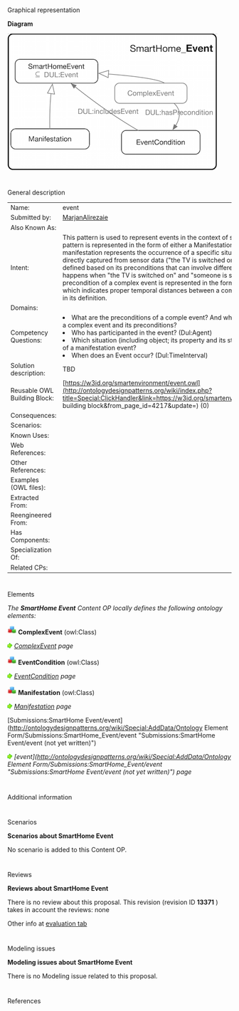 # 

 Graphical representation



__Diagram__ 





[![Image:SHEvent.png](./SHEvent.png)](../Image/SHEvent.png.md "Image:SHEvent.png")





# 

 General description




|  |  |
| --- | --- |
|  Name:  |  event  |
|  Submitted by:  | [MarjanAlirezaie](../User/MarjanAlirezaie.md "User:MarjanAlirezaie")  |
|  Also Known As:  |  |
|  Intent:  |  This pattern is used to represent events in the context of smart environments. An event in this pattern is represented in the form of either a Manifestation or a Complex Event, where a manifestation represents the occurrence of a specific situation of an object which can be directly captured from sensor data ("the TV is switched on"), whereas a complex event is defined based on its preconditions that can involve different events (e.g., "watching TV" happens when "the TV is switched on" and "someone is sitting on the couch").  The precondition of a complex event is represented in the form of a situation (DUL:Situation) which indicates proper temporal distances between a complex event and, the events involved in its definition.  |
|  Domains:  |  |
|  Competency Questions:  | <li>       What are the preconditions of a comple event? And what is the temporal distance between a complex event and its preconditions?      </li><li>       Who has participanted in the event? (Dul:Agent)      </li><li>       Which situation (including object; its property and its state) has been captured in the form of a manifestation event?      </li><li>       When does an Event occur? (Dul:TimeInterval)      </li> |
|  Solution description:  |  TBD  |
|  Reusable OWL Building Block:  | [https://w3id.org/smartenvironment/event.owl](http://ontologydesignpatterns.org/wiki/index.php?title=Special:ClickHandler&link=https://w3id.org/smartenvironment/event.owl&message=OWL building block&from_page_id=4217&update=)  (0)  |
|  Consequences:  |  |
|  Scenarios:  |  |
|  Known Uses:  |  |
|  Web References:  |  |
|  Other References:  |  |
|  Examples (OWL files):  |  |
|  Extracted From:  |  |
|  Reengineered From:  |  |
|  Has Components:  |  |
|  Specialization Of:  |  |
|  Related CPs:  |  |



  





# 

 Elements



_The
 __SmartHome Event__ 
 Content OP locally defines the following ontology elements:_ 





[![Class](./20px-Class.gif)](../Image/Class.gif.md "Class")
__ComplexEvent__ 
 (owl:Class)
 
[![](./11px-ArrowRight.gif)](../Image/ArrowRight.gif.md "ArrowRight.gif")
_[ComplexEvent](./SmartHome_Event/ComplexEvent.md "Submissions:SmartHome Event/ComplexEvent") 
 page_ 



[![Class](./20px-Class.gif)](../Image/Class.gif.md "Class")
__EventCondition__ 
 (owl:Class)
 
[![](./11px-ArrowRight.gif)](../Image/ArrowRight.gif.md "ArrowRight.gif")
_[EventCondition](./SmartHome_Event/EventCondition.md "Submissions:SmartHome Event/EventCondition") 
 page_ 



[![Class](./20px-Class.gif)](../Image/Class.gif.md "Class")
__Manifestation__ 
 (owl:Class)
 
[![](./11px-ArrowRight.gif)](../Image/ArrowRight.gif.md "ArrowRight.gif")
_[Manifestation](./SmartHome_Event/Manifestation.md "Submissions:SmartHome Event/Manifestation") 
 page_ 



[Submissions:SmartHome Event/event](http://ontologydesignpatterns.org/wiki/Special:AddData/Ontology Element Form/Submissions:SmartHome_Event/event "Submissions:SmartHome Event/event (not yet written)") 

[![](./11px-ArrowRight.gif)](../Image/ArrowRight.gif.md "ArrowRight.gif")
_[event](http://ontologydesignpatterns.org/wiki/Special:AddData/Ontology Element Form/Submissions:SmartHome_Event/event "Submissions:SmartHome Event/event (not yet written)") 
 page_ 


# 

 Additional information



# 

 Scenarios




__Scenarios about SmartHome Event__ 


 No scenario is added to this Content OP.
 




# 

 Reviews




__Reviews about SmartHome Event__ 


 There is no review about this proposal.
This revision (revision ID
 __13371__ 
 ) takes in account the reviews: none
 



 Other info at
 [evaluation tab](http://ontologydesignpatterns.org/wiki/index.php?title=Submissions:SmartHome_Event&action=evaluation "http://ontologydesignpatterns.org/wiki/index.php?title=Submissions:SmartHome_Event&action=evaluation") 





  





# 

 Modeling issues




__Modeling issues about SmartHome Event__ 


 There is no Modeling issue related to this proposal.
 




  





# 

 References